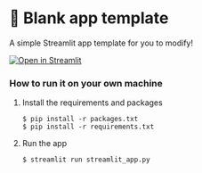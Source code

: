 # 🎈 Blank app template

A simple Streamlit app template for you to modify!

[![Open in Streamlit](https://static.streamlit.io/badges/streamlit_badge_black_white.svg)](https://blank-app-template.streamlit.app/)

### How to run it on your own machine

1. Install the requirements and packages

   ```
   $ pip install -r packages.txt
   $ pip install -r requirements.txt
   ```

2. Run the app

   ```
   $ streamlit run streamlit_app.py
   ```

